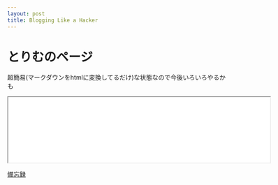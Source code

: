 ```yaml
---
layout: post
title: Blogging Like a Hacker
---
```

# とりむのページ
超簡易(マークダウンをhtmlに変換してるだけ)な状態なので今後いろいろやるかも

<iframe src="./whatsnew.html" width="600" height="150">(iframe)</iframe>

[備忘録](./note/note.html)

